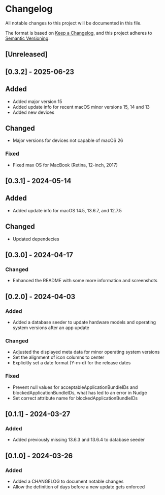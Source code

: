 # Changelog

All notable changes to this project will be documented in this file.

The format is based on [Keep a Changelog](https://keepachangelog.com/en/1.1.0/),
and this project adheres to [Semantic Versioning](https://semver.org/spec/v2.0.0.html).

## [Unreleased]

## [0.3.2] - 2025-06-23

## Added

- Added major version 15
- Added update info for recent macOS minor versions 15, 14 and 13
- Added new devices

## Changed

- Major versions for devices not capable of macOS 26


### Fixed

- Fixed max OS for MacBook (Retina, 12-inch, 2017)

## [0.3.1] - 2024-05-14

## Added

- Added update info for macOS 14.5, 13.6.7, and 12.7.5

## Changed

- Updated dependecies

## [0.3.0] - 2024-04-17

### Changed

- Enhanced the README with some more information and screenshots

## [0.2.0] - 2024-04-03

### Added

- Added a database seeder to update hardware models and operating system versions after an app update

### Changed

- Adjusted the displayed meta data for minor operating system versions
- Set the alignment of icon columns to center
- Explicitly set a date format (Y-m-d) for the release dates

### Fixed

- Prevent null values for acceptableApplicationBundleIDs and blockedApplicationBundleIDs, what has led to an error in Nudge
- Set correct attribute name for blockedApplicationBundleIDs

## [0.1.1] - 2024-03-27

### Added

- Added previously missing 13.6.3 and 13.6.4 to database seeder

## [0.1.0] - 2024-03-26

### Added

- Added a CHANGELOG to document notable changes
- Allow the definition of days before a new update gets enforced
